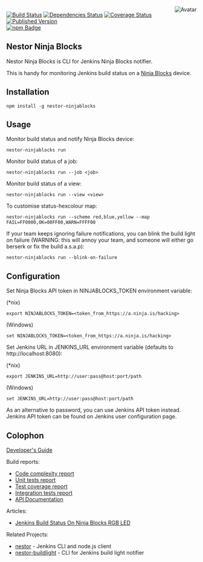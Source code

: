 <img align="right" src="https://raw.github.com/cliffano/nestor-ninjablocks/master/avatar.jpg" alt="Avatar"/>

[![Build Status](https://img.shields.io/travis/cliffano/nestor-ninjablocks.svg)](http://travis-ci.org/cliffano/nestor-ninjablocks)
[![Dependencies Status](https://img.shields.io/david/cliffano/nestor-ninjablocks.svg)](http://david-dm.org/cliffano/nestor-ninjablocks)
[![Coverage Status](https://img.shields.io/coveralls/cliffano/nestor-ninjablocks.svg)](https://coveralls.io/r/cliffano/nestor-ninjablocks?branch=master)
[![Published Version](https://img.shields.io/npm/v/nestor-ninjablocks.svg)](http://www.npmjs.com/package/nestor-ninjablocks)
<br/>
[![npm Badge](https://nodei.co/npm/nestor-ninjablocks.png)](http://npmjs.org/package/nestor-ninjablocks)

Nestor Ninja Blocks
-------------------

Nestor Ninja Blocks is CLI for Jenkins Ninja Blocks notifier.

This is handy for monitoring Jenkins build status on a [Ninja Blocks](http://ninjablocks.com) device.

Installation
------------

    npm install -g nestor-ninjablocks

Usage
-----

Monitor build status and notify Ninja Blocks device:

    nestor-ninjablocks run

Monitor build status of a job:

    nestor-ninjablocks run --job <job>

Monitor build status of a view:

    nestor-ninjablocks run --view <view>

To customise status-hexcolour map:

    nestor-ninjablocks run --scheme red,blue,yellow --map FAIL=FF0000,OK=00FF00,WARN=FFFF00

If your team keeps ignoring failure notifications, you can blink the build light on failure (WARNING: this will annoy your team, and someone will either go berserk or fix the build a.s.a.p):

    nestor-ninjablocks run --blink-on-failure

Configuration
-------------

Set Ninja Blocks API token in NINJABLOCKS_TOKEN environment variable:

(*nix)

    export NINJABLOCKS_TOKEN=<token_from_https://a.ninja.is/hacking>

(Windows)

    set NINJABLOCKS_TOKEN=<token_from_https://a.ninja.is/hacking>

Set Jenkins URL in JENKINS_URL environment variable (defaults to http://localhost:8080):

(*nix)

    export JENKINS_URL=http://user:pass@host:port/path

(Windows)

    set JENKINS_URL=http://user:pass@host:port/path

As an alternative to password, you can use Jenkins API token instead. Jenkins API token can be found on Jenkins user configuration page.

Colophon
--------

[Developer's Guide](http://cliffano.github.io/developers_guide.html#nodejs)

Build reports:

* [Code complexity report](http://cliffano.github.io/nestor-ninjablocks/bob/complexity/plato/index.html)
* [Unit tests report](http://cliffano.github.io/nestor-ninjablocks/bob/test/buster.out)
* [Test coverage report](http://cliffano.github.io/nestor-ninjablocks/bob/coverage/buster-istanbul/lcov-report/lib/index.html)
* [Integration tests report](http://cliffano.github.io/nestor-ninjablocks/bob/test-integration/cmdt.out)
* [API Documentation](http://cliffano.github.io/nestor-ninjablocks/bob/doc/dox-foundation/index.html)

Articles:

* [Jenkins Build Status On Ninja Blocks RGB LED](http://blog.cliffano.com/2013/04/08/jenkins-build-status-on-ninja-blocks-rgb-led/)

Related Projects:

* [nestor](http://github.com/cliffano/nestor) - Jenkins CLI and node.js client
* [nestor-buildlight](http://github.com/cliffano/nestor-buildlight) - CLI for Jenkins build light notifier
